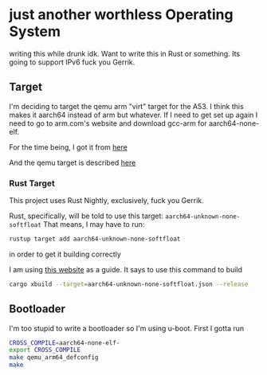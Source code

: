 # just another worthless Operating System
writing this while drunk idk. Want to write this in Rust or something. Its
going to support IPv6 fuck you Gerrik.

## Target
I'm deciding to target the qemu arm "virt" target for the A53. I think this
makes it aarch64 instead of arm but whatever. If I need to get set up again I
need to go to arm.com's website and download gcc-arm for aarch64-none-elf.

For the time being, I got it from [here](https://developer.arm.com/downloads/-/gnu-a)

And the qemu target is described [here](https://qemu.readthedocs.io/en/latest/system/arm/virt.html)

### Rust Target
This project uses Rust Nightly, exclusively, fuck you Gerrik.

Rust, specifically, will be told to use this target: `aarch64-unknown-none-softfloat`
That means, I may have to run:
```bash
rustup target add aarch64-unknown-none-softfloat
```
in order to get it building correctly

I am using [this website](https://lowenware.com/blog/aarch64-bare-metal-program-in-rust/)
as a guide. It says to use this command to build

```bash
cargo xbuild --target=aarch64-unknown-none-softfloat.json --release
```

## Bootloader
I'm too stupid to write a bootloader so I'm using u-boot. First I gotta run
```bash
CROSS_COMPILE=aarch64-none-elf-
export CROSS_COMPILE
make qemu_arm64_defconfig
make
```